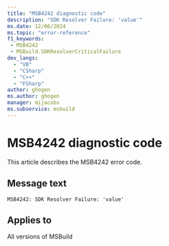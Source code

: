 ```yaml
---
title: "MSB4242 diagnostic code"
description: "SDK Resolver Failure: 'value'"
ms.date: 12/06/2024
ms.topic: "error-reference"
f1_keywords:
 - MSB4242
 - MSBuild.SDKResolverCriticalFailure
dev_langs:
  - "VB"
  - "CSharp"
  - "C++"
  - "FSharp"
author: ghogen
ms.author: ghogen
manager: mijacobs
ms.subservice: msbuild
---
```


# MSB4242 diagnostic code

<!-- :::ErrorDefinitionDescription::: -->
<!-- :::editable-content name="introDescription"::: -->
This article describes the MSB4242 error code.
<!-- :::editable-content-end::: -->

## Message text

`MSB4242: SDK Resolver Failure: 'value'`

<!-- :::editable-content name="postOutputDescription"::: -->
<!--
{StrBegin="MSB4242: "}
-->
<!-- :::editable-content-end::: -->
<!-- :::ErrorDefinitionDescription-end::: -->

## Applies to

All versions of MSBuild
